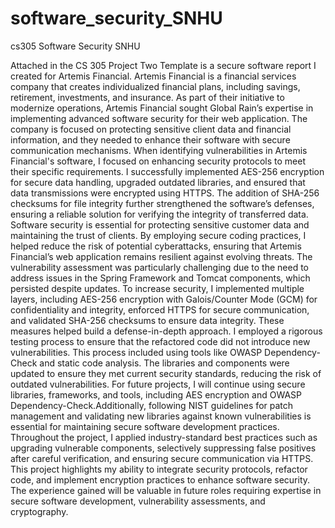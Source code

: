 # software_security_SNHU
cs305 Software Security SNHU

Attached in the CS 305 Project Two Template is a secure software report I created for Artemis Financial.
Artemis Financial is a financial services company that creates individualized financial plans, including savings, retirement, investments, and insurance. As part of their initiative to modernize operations, Artemis Financial sought Global Rain’s expertise in implementing advanced software security for their web application. The company is focused on protecting sensitive client data and financial information, and they needed to enhance their software with secure communication mechanisms.
When identifying vulnerabilities in Artemis Financial's software, I focused on enhancing security protocols to meet their specific requirements. I successfully implemented AES-256 encryption for secure data handling, upgraded outdated libraries, and ensured that data transmissions were encrypted using HTTPS. The addition of SHA-256 checksums for file integrity further strengthened the software’s defenses, ensuring a reliable solution for verifying the integrity of transferred data. Software security is essential for protecting sensitive customer data and maintaining the trust of clients. By employing secure coding practices, I helped reduce the risk of potential cyberattacks, ensuring that Artemis Financial’s web application remains resilient against evolving threats.
The vulnerability assessment was particularly challenging due to the need to address issues in the Spring Framework and Tomcat components, which persisted despite updates. 
To increase security, I implemented multiple layers, including AES-256 encryption with Galois/Counter Mode (GCM) for confidentiality and integrity, enforced HTTPS for secure communication, and validated SHA-256 checksums to ensure data integrity. These measures helped build a defense-in-depth approach.
I employed a rigorous testing process to ensure that the refactored code did not introduce new vulnerabilities. This process included using tools like OWASP Dependency-Check and static code analysis. The libraries and components were updated to ensure they met current security standards, reducing the risk of outdated vulnerabilities.
For future projects, I will continue using secure libraries, frameworks, and tools, including AES encryption and OWASP Dependency-Check.Additionally, following NIST guidelines for patch management and validating new libraries against known vulnerabilities is essential for maintaining secure software development practices. Throughout the project, I applied industry-standard best practices such as upgrading vulnerable components, selectively suppressing false positives after careful verification, and ensuring secure communication via HTTPS.
This project highlights my ability to integrate security protocols, refactor code, and implement encryption practices to enhance software security. The experience gained will be valuable in future roles requiring expertise in secure software development, vulnerability assessments, and cryptography.

